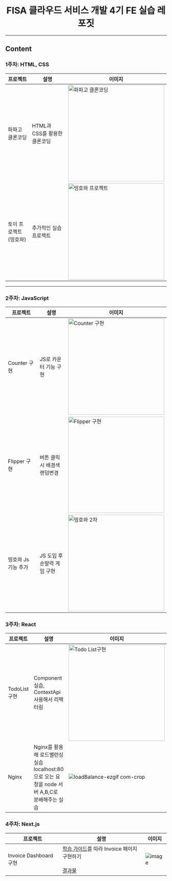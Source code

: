 <h1 align="center">FISA 클라우드 서비스 개발 4기 FE 실습 레포짓</h1>

---

## Content

### 1주차: HTML, CSS
| **프로젝트**        | **설명**                  | **이미지**                                                                                                                                      |
|---------------------|--------------------------|--------------------------------------------------------------------------------------------------------------------------------------------------|
| 파파고 클론코딩     | HTML과 CSS를 활용한 클론코딩 | <img src="https://github.com/user-attachments/assets/de01eabf-0881-471a-994d-9ec690cdb88e" alt="파파고 클론코딩" width="300px">                 |
| 토이 프로젝트 (띵호와) | 추가적인 실습 프로젝트      | <img src="https://github.com/user-attachments/assets/62745dd4-d314-40db-884b-a1628086d346" alt="띵호와 프로젝트" width="300px">                |

---




### 2주차: JavaScript
| **프로젝트** | **설명**                  | **이미지**                                                                                                                                      |
|--------------|--------------------------|--------------------------------------------------------------------------------------------------------------------------------------------------|
| Counter 구현 | JS로 카운터 기능 구현      | <img src="https://github.com/user-attachments/assets/fda10ed1-4de4-4fb3-bec1-953d0bd26886" alt="Counter 구현" width="300px">                    |
| Flipper 구현 | 버튼 클릭시 배경색 랜덤변경 | <img src="https://github.com/user-attachments/assets/8667fdae-faae-4a36-9a75-31640dd462dd" alt="Flipper 구현" width="300px">                   |
| 띵호와 Js 기능 추가 | JS 도입 후 순발력 게임 구현 | <img src="https://github.com/user-attachments/assets/77f09747-27f4-4cf5-ab26-08e853fa37f1" alt="띵호와 2차" width="300px">                   |

### 3주차: React
| **프로젝트** | **설명**                  | **이미지**                                                                                                                                      |
|--------------|--------------------------|--------------------------------------------------------------------------------------------------------------------------------------------------|
| TodoList 구현 | Component실습, <br> ContextApi 사용해서 리팩터링     | <img src="https://github.com/user-attachments/assets/48b1d088-c1d8-4c05-8c13-43f8dbc3f6af" alt="Todo List구현" width="300px">                    |
| Nginx | Nginx를 활용해 로드밸런싱 실습 <br> localhost:80으로 오는 요청을 node 서버 A,B,C로 분배해주는 실습 | ![loadBalance-ezgif com-crop](https://github.com/user-attachments/assets/b3787a29-5a95-437b-ad3a-0d1cd8392c8e)|

### 4주차: Next.js
| **프로젝트** | **설명**                  | **이미지**                                                                                                                                      |
|--------------|--------------------------|--------------------------------------------------------------------------------------------------------------------------------------------------|
| Invoice Dashboard 구현 |  [학습 가이드](https://nextjs.org/learn/dashboard-app/adding-authentication)를 따라 Invoice 페이지 구현하기 <br><br> [결과물](https://fisa.vercel.app/dashboard)    | ![image](https://github.com/user-attachments/assets/40af3499-5c9f-4b59-a4d9-7de45fa988e8)                  




